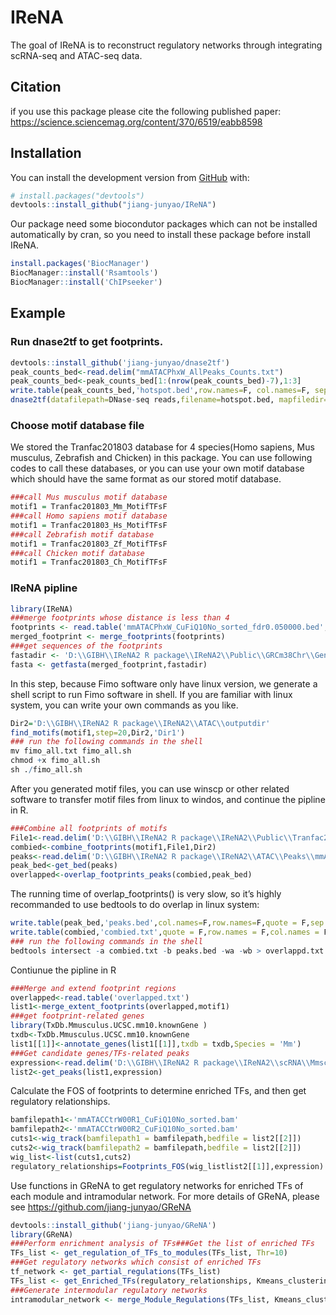 
<!-- README.md is generated from README.Rmd. Please edit that file -->

# IReNA

<!-- badges: start -->
<!-- badges: end -->

The goal of IReNA is to reconstruct regulatory networks through
integrating scRNA-seq and ATAC-seq data.

## Citation

if you use this package please cite the following published paper:
<https://science.sciencemag.org/content/370/6519/eabb8598>

## Installation

You can install the development version from
[GitHub](https://github.com/) with:

``` r
# install.packages("devtools")
devtools::install_github("jiang-junyao/IReNA")
```

Our package need some biocondutor packages which can not be installed
automatically by cran, so you need to install these package before
install IReNA.

``` r
install.packages('BiocManager')
BiocManager::install('Rsamtools')
BiocManager::install('ChIPseeker')
```

## Example

### Run dnase2tf to get footprints.

``` r
devtools::install_github('jiang-junyao/dnase2tf')
peak_counts_bed<-read.delim("mmATACPhxW_AllPeaks_Counts.txt")
peak_counts_bed<-peak_counts_bed[1:(nrow(peak_counts_bed)-7),1:3]
write.table(peak_counts_bed,'hotspot.bed',row.names=F, col.names=F, sep=' ', quote=F)
dnase2tf(datafilepath=DNase-seq reads,filename=hotspot.bed, mapfiledir=Mappability, outputfilepath=outputpath, assemseqdir=assemseqdir1, biascorrection='dimer', FDRs = c(0.01, 0.05, 1), numworker=30, paired=T)
```

### Choose motif database file

We stored the Tranfac201803 database for 4 species(Homo sapiens, Mus
musculus, Zebrafish and Chicken) in this package. You can use following
codes to call these databases, or you can use your own motif database
which should have the same format as our stored motif database.

``` r
###call Mus musculus motif database
motif1 = Tranfac201803_Mm_MotifTFsF
###call Homo sapiens motif database
motif1 = Tranfac201803_Hs_MotifTFsF
###call Zebrafish motif database
motif1 = Tranfac201803_Zf_MotifTFsF
###call Chicken motif database
motif1 = Tranfac201803_Ch_MotifTFsF
```

### IReNA pipline

``` r
library(IReNA)
###merge footprints whose distance is less than 4
footprints <- read.table('mmATACPhxW_CuFiQ10No_sorted_fdr0.050000.bed',,sep='\t',header = T)
merged_footprint <- merge_footprints(footprints)
###get sequences of the footprints
fastadir <- 'D:\\GIBH\\IReNA2 R package\\IReNA2\\Public\\GRCm38Chr\\Genome\\GRCm38Chr.fasta'
fasta <- getfasta(merged_footprint,fastadir)
```

In this step, because Fimo software only have linux version, we generate
a shell script to run Fimo software in shell. If you are familiar with
linux system, you can write your own commands as you like.

``` r
Dir2='D:\\GIBH\\IReNA2 R package\\IReNA2\\ATAC\\outputdir'
find_motifs(motif1,step=20,Dir2,'Dir1')
### run the following commands in the shell
mv fimo_all.txt fimo_all.sh
chmod +x fimo_all.sh
sh ./fimo_all.sh
```

After you generated motif files, you can use winscp or other related
software to transfer motif files from linux to windos, and continue the
pipline in R.

``` r
###Combine all footprints of motifs
File1<-read.delim('D:\\GIBH\\IReNA2 R package\\IReNA2\\Public\\Tranfac201803_MotifPWM.txt',header = F)
combied<-combine_footprints(motif1,File1,Dir2)
peaks<-read.delim('D:\\GIBH\\IReNA2 R package\\IReNA2\\ATAC\\Peaks\\mmATACPhxW_FcLog15Fdr05Diff.txt')
peak_bed<-get_bed(peaks)
overlapped<-overlap_footprints_peaks(combied,peak_bed)
```

The running time of overlap\_footprints() is very slow, so it’s highly
recommanded to use bedtools to do overlap in linux system:

``` r
write.table(peak_bed,'peaks.bed',col.names=F,row.names=F,quote = F,sep = '\t')
write.table(combied,'combied.txt',quote = F,row.names = F,col.names = F,sep = '\t')
### run the following commands in the shell
bedtools intersect -a combied.txt -b peaks.bed -wa -wb > overlappd.txt
```

Contiunue the pipline in R

``` r
###Merge and extend footprint regions
overlapped<-read.table('overlapped.txt')
list1<-merge_extent_footprints(overlapped,motif1)
###get footprint-related genes
library(TxDb.Mmusculus.UCSC.mm10.knownGene )
txdb<-TxDb.Mmusculus.UCSC.mm10.knownGene
list1[[1]]<-annotate_genes(list1[[1]],txdb = txdb,Species = 'Mm')
###Get candidate genes/TFs-related peaks
expression<-read.delim('D:\\GIBH\\IReNA2 R package\\IReNA2\\scRNA\\MmscRNA_PHx_Exp_NewF.txt')
list2<-get_peaks(list1,expression)
```

Calculate the FOS of footprints to determine enriched TFs, and then get
regulatory relationships.

``` r
bamfilepath1<-'mmATACCtrW00R1_CuFiQ10No_sorted.bam'
bamfilepath2<-'mmATACCtrW00R2_CuFiQ10No_sorted.bam'
cuts1<-wig_track(bamfilepath1 = bamfilepath,bedfile = list2[[2]])
cuts2<-wig_track(bamfilepath2 = bamfilepath,bedfile = list2[[2]])
wig_list<-list(cuts1,cuts2)
regulatory_relationships=Footprints_FOS(wig_listlist2[[1]],expression)
```

Use functions in GReNA to get regulatory networks for enriched TFs of
each module and intramodular network. For more details of GReNA, please
see <https://github.com/jiang-junyao/GReNA>

``` r
devtools::install_github('jiang-junyao/GReNA')
library(GReNA)
###Perform enrichment analysis of TFs###Get the list of enriched TFs 
TFs_list <- get_regulation_of_TFs_to_modules(TFs_list, Thr=10)
###Get regulatory networks which consist of enriched TFs
tf_network <- get_partial_regulations(TFs_list)
TFs_list <- get_Enriched_TFs(regulatory_relationships, Kmeans_clustering_ENS, TFFdrThr1=2)
###Generate intermodular regulatory networks
intramodular_network <- merge_Module_Regulations(TFs_list, Kmeans_clustering, ModuleThr1=0.05)
```
